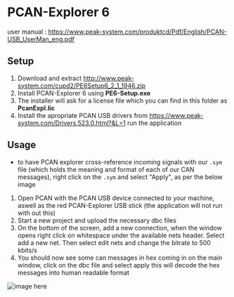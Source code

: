 # PCAN-Explorer 6

user manual : https://www.peak-system.com/produktcd/Pdf/English/PCAN-USB_UserMan_eng.pdf

## Setup
1. Download and extract http://www.peak-system.com/cupd2/PE6Setup6_2_1_1946.zip
1. Install PCAN-Explorer 6 using **PE6-Setup.exe**
1. The installer will ask for a license file which you can find in this folder as **PcanExpl.lic**
2. Install the apropriate PCAN USB drivers from https://www.peak-system.com/Drivers.523.0.html?&L=1 run the application


## Usage
- to have PCAN explorer cross-reference incoming signals with our `.sym` file (which holds the meaning and format of each of our CAN messages), right click on the `.sym` and select "Apply", as per the below image
1. Open PCAN with the PCAN USB device connected to your machine, aswell as the red PCAN-Explorer USB stick (the application will not run with out this)
2. Start a new project and upload the necessary dbc files
3. On the bottom of the screen, add a new connection, when the window opens right click on whitespace under the available nets header. Select add a new net. Then select edit nets and change the bitrate to 500 kbits/s
4. You should now see some can messages in hex coming in on the main window, click on the dbc file and select apply this will decode the hex messages into human readable format

![image here](../../../images/sym_file_click_apply.png?raw=true "Click Apply")
